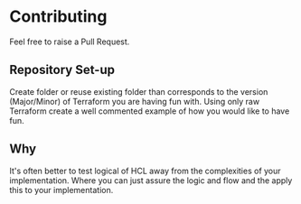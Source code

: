 # Contributing
Feel free to raise a Pull Request.

## Repository Set-up
Create folder or reuse existing folder than corresponds to the version (Major/Minor) of Terraform you are having fun with.
Using only raw Terraform create a well commented example of how you would like to have fun.

## Why
It's often better to test logical of HCL away from the complexities of your implementation. Where you can just assure the logic and flow and the apply this to your implementation.